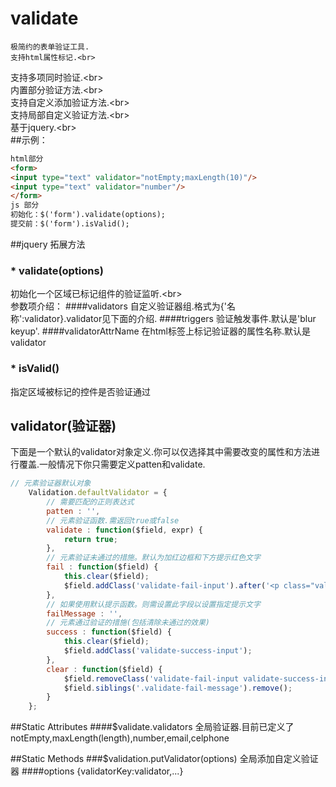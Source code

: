 # validate
	极简约的表单验证工具.
	支持html属性标记.<br>  
支持多项同时验证.\<br>  
内置部分验证方法.\<br>  
支持自定义添加验证方法.\<br>  
支持局部自定义验证方法.\<br>  
基于jquery.\<br>  
##示例：
```html
html部分
<form>
<input type="text" validator="notEmpty;maxLength(10)"/>
<input type="text" validator="number"/>
</form>
js 部分
初始化：$('form').validate(options);
提交前：$('form').isValid();
```
##jquery 拓展方法
### * validate(options)
初始化一个区域已标记组件的验证监听.\<br>  
参数项介绍：
####validators
自定义验证器组.格式为{'名称':validator}.validator见下面的介绍.
####triggers
验证触发事件.默认是'blur keyup'.
####validatorAttrName
在html标签上标记验证器的属性名称.默认是validator

### * isValid()
指定区域被标记的控件是否验证通过

## validator(验证器)
下面是一个默认的validator对象定义.你可以仅选择其中需要改变的属性和方法进行覆盖.一般情况下你只需要定义patten和validate.
```javascript
// 元素验证器默认对象
	Validation.defaultValidator = {
		// 需要匹配的正则表达式
		patten : '',
		// 元素验证函数.需返回true或false
		validate : function($field, expr) {
			return true;
		},
		// 元素验证未通过的措施。默认为加红边框和下方提示红色文字
		fail : function($field) {
			this.clear($field);
			$field.addClass('validate-fail-input').after('<p class="validate-fail-message">' + this.failMessage + '</p>');
		},
		// 如果使用默认提示函数。则需设置此字段以设置指定提示文字
		failMessage : '',
		// 元素通过验证的措施(包括清除未通过的效果)
		success : function($field) {
			this.clear($field);
			$field.addClass('validate-success-input');
		},
		clear : function($field) {
			$field.removeClass('validate-fail-input validate-success-input');
			$field.siblings('.validate-fail-message').remove();
		}
	};
```

##Static Attributes
####$validate.validators
全局验证器.目前已定义了notEmpty,maxLength(length),number,email,celphone

##Static Methods
###$validation.putValidator(options)
全局添加自定义验证器
####options
{validatorKey:validator,...}




